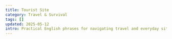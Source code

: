 ```yaml
---
title: Tourist Site
category: Travel & Survival
tags: []
updated: 2025-05-12
intro: Practical English phrases for navigating travel and everyday situations abroad.
---
```

